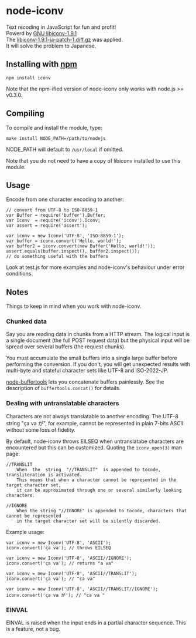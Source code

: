 # node-iconv

Text recoding in JavaScript for fun and profit!  
Powerd by [GNU libiconv-1.9.1](http://ftp.gnu.org/gnu/libiconv/libiconv-1.9.1.tar.gz)  
The [libiconv-1.9.1-ja-patch-1.diff.gz](http://www2d.biglobe.ne.jp/~msyk/software/libiconv-1.9.1-patch.html) was applied.  
It will solve the problem to Japanese.  

## Installing with [npm](http://npmjs.org/)

	npm install iconv

Note that the npm-ified version of node-iconv only
works with node.js >= v0.3.0.

## Compiling

To compile and install the module, type:

	make install NODE_PATH=/path/to/nodejs

NODE_PATH will default to `/usr/local` if omitted.

Note that you do not need to have a copy of libiconv installed to use this module.

## Usage

Encode from one character encoding to another:

	// convert from UTF-8 to ISO-8859-1
	var Buffer = require('buffer').Buffer;
	var Iconv  = require('iconv').Iconv;
	var assert = require('assert');
	
	var iconv = new Iconv('UTF-8', 'ISO-8859-1');
	var buffer = iconv.convert('Hello, world!');
	var buffer2 = iconv.convert(new Buffer('Hello, world!'));
	assert.equals(buffer.inspect(), buffer2.inspect());
	// do something useful with the buffers

Look at test.js for more examples and node-iconv's behaviour under error conditions.

## Notes

Things to keep in mind when you work with node-iconv.

### Chunked data

Say you are reading data in chunks from a HTTP stream. The logical input is a single document (the full POST request data) but the physical input will be spread over several buffers (the request chunks).

You must accumulate the small buffers into a single large buffer before performing the conversion. If you don't, you will get unexpected results with multi-byte and stateful character sets like UTF-8 and ISO-2022-JP.

[node-buffertools](http://github.com/bnoordhuis/node-buffertools) lets you concatenate buffers painlessly. See the description of `buffertools.concat()` for details.

### Dealing with untranslatable characters

Characters are not always translatable to another encoding. The UTF-8 string
"ça va が", for example, cannot be represented in plain 7-bits ASCII without
some loss of fidelity.

By default, node-iconv throws EILSEQ when untranslatabe characters are encountered
but this can be customized. Quoting the `iconv_open(3)` man page:

	//TRANSLIT
		When  the  string  "//TRANSLIT"  is appended to tocode, transliteration is activated.
		This means that when a character cannot be represented in the target character set,
		it can be approximated through one or several similarly looking characters.

	//IGNORE
		When the string "//IGNORE" is appended to tocode, characters that cannot be represented
		in the target character set will be silently discarded.

Example usage:

	var iconv = new Iconv('UTF-8', 'ASCII');
	iconv.convert('ça va'); // throws EILSEQ

	var iconv = new Iconv('UTF-8', 'ASCII//IGNORE');
	iconv.convert('ça va'); // returns "a va"

	var iconv = new Iconv('UTF-8', 'ASCII//TRANSLIT');
	iconv.convert('ça va'); // "ca va"

	var iconv = new Iconv('UTF-8', 'ASCII//TRANSLIT//IGNORE');
	iconv.convert('ça va が'); // "ca va "

### EINVAL

EINVAL is raised when the input ends in a partial character sequence. This is a feature,
not a bug.
